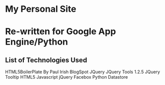 # My Personal Site

# Re-written for Google App Engine/Python

## List of Technologies Used

HTML5BoilerPlate By Paul Irish
BlogSpot
JQuery
JQuery Tools 1.2.5
JQuery Tooltip
HTML5
Javascript
jQuery
Facebox
Python
Datastore

